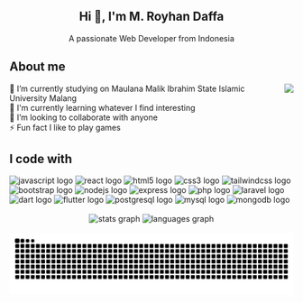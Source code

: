 <h2 align="center">Hi 👋, I'm M. Royhan Daffa</h2>
<p align="center">A passionate Web Developer from Indonesia</p>

<p align="left"></p>

<h2 align="left">About me</h2>

<img align="right" height="120" src="https://media1.giphy.com/media/32aU4Taobf9YgxRCqq/giphy.gif?cid=ecf05e47ccyc1qllsh8u21pljm1ka6coknfsuq0wue12vhcj&rid=giphy.gif&ct=g"  />

<p align="left">🔭 I’m currently studying on Maulana Malik Ibrahim State Islamic University Malang<br>🌱 I'm currently learning whatever I find interesting<br>👯 I’m looking to collaborate with anyone<br>⚡ Fun fact I like to play games</p>

<h2 align="left">I code with</h2>

<div align="left">
  <img src="https://cdn.jsdelivr.net/gh/devicons/devicon/icons/javascript/javascript-original.svg" height="30" width="40" alt="javascript logo"  />
  <img src="https://cdn.jsdelivr.net/gh/devicons/devicon/icons/react/react-original.svg" height="30" width="40" alt="react logo"  />
  <img src="https://cdn.jsdelivr.net/gh/devicons/devicon/icons/html5/html5-original.svg" height="30" width="40" alt="html5 logo"  />
  <img src="https://cdn.jsdelivr.net/gh/devicons/devicon/icons/css3/css3-original.svg" height="30" width="40" alt="css3 logo"  />
  <img src="https://cdn.jsdelivr.net/gh/devicons/devicon/icons/tailwindcss/tailwindcss-plain.svg" height="30" width="40" alt="tailwindcss logo"  />
  <img src="https://cdn.jsdelivr.net/gh/devicons/devicon/icons/bootstrap/bootstrap-original.svg" height="30" width="40" alt="bootstrap logo"  />
  <img src="https://cdn.jsdelivr.net/gh/devicons/devicon/icons/nodejs/nodejs-original.svg" height="30" width="40" alt="nodejs logo"  />
  <img src="https://cdn.jsdelivr.net/gh/devicons/devicon/icons/express/express-original.svg" height="30" width="40" alt="express logo"  />
  <img src="https://cdn.jsdelivr.net/gh/devicons/devicon/icons/php/php-original.svg" height="30" width="40" alt="php logo"  />
  <img src="https://cdn.jsdelivr.net/gh/devicons/devicon/icons/laravel/laravel-plain.svg" height="30" width="40" alt="laravel logo"  />
  <img src="https://cdn.jsdelivr.net/gh/devicons/devicon/icons/dart/dart-original.svg" height="30" width="40" alt="dart logo"  />
  <img src="https://cdn.jsdelivr.net/gh/devicons/devicon/icons/flutter/flutter-original.svg" height="30" width="40" alt="flutter logo"  />
  <img src="https://cdn.jsdelivr.net/gh/devicons/devicon/icons/postgresql/postgresql-original.svg" height="30" width="40" alt="postgresql logo"  />
  <img src="https://cdn.jsdelivr.net/gh/devicons/devicon/icons/mysql/mysql-original.svg" height="30" width="40" alt="mysql logo"  />
  <img src="https://cdn.jsdelivr.net/gh/devicons/devicon/icons/mongodb/mongodb-original.svg" height="30" width="40" alt="mongodb logo"  />
</div>

<br clear="both">

<div align="center">
  <img src="https://github-readme-stats.vercel.app/api?hide_title=false&hide_rank=false&show_icons=true&include_all_commits=true&count_private=true&disable_animations=false&theme=dark&locale=en&hide_border=true&username=royhandf" height="150" alt="stats graph"  />
  <img src="https://github-readme-stats.vercel.app/api/top-langs?locale=en&hide_title=false&layout=compact&card_width=320&langs_count=5&theme=dark&hide_border=true&username=royhandf" height="150" alt="languages graph"  />
</div>

<br clear="both">

<div align="center">
<img src="https://raw.githubusercontent.com/NarSiiiS/NarSiiiS/output/snake.svg" alt="Snake animation" />
</div>
